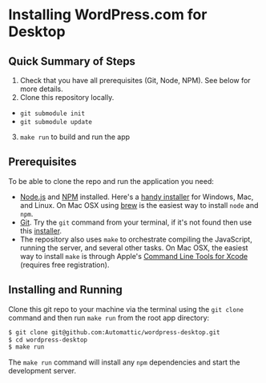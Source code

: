 # Installing WordPress.com for Desktop

## Quick Summary of Steps

1.	Check that you have all prerequisites (Git, Node, NPM). See below for more details.
2.	Clone this repository locally.
 - `git submodule init`
 - `git submodule update`
3. `make run` to build and run the app

## Prerequisites

To be able to clone the repo and run the application you need:

-	[Node.js](http://nodejs.org/) and [NPM](https://www.npmjs.com/) installed. Here's a [handy installer](https://nodejs.org/dist/latest/) for Windows, Mac, and Linux. On Mac OSX using [brew]() is the easiest way to install `node` and `npm`.
-	[Git](http://git-scm.com/). Try the `git` command from your terminal, if it's not found then use this [installer](http://git-scm.com/download/).
-	The repository also uses `make` to orchestrate compiling the JavaScript, running the server, and several other tasks. On Mac OSX, the easiest way to install `make` is through Apple's [Command Line Tools for Xcode](https://developer.apple.com/downloads/) (requires free registration).

## Installing and Running

Clone this git repo to your machine via the terminal using the `git clone` command and then run `make run` from the root app directory:

```bash
$ git clone git@github.com:Automattic/wordpress-desktop.git
$ cd wordpress-desktop
$ make run
```

The `make run` command will install any `npm` dependencies and start the development server.
